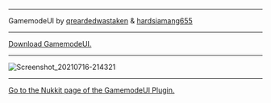 
---

   GamemodeUI by [qreardedwastaken](https://qrearded.xyz) & [hardsiamang655](https://github.com/hardsiamang655)

---

   [Download GamemodeUI.](https://qrearded.xyz/gmui/GamemodeUI.phar)

---

![Screenshot_20210716-214321](https://user-images.githubusercontent.com/78941156/125997228-92a8705f-fdd2-404d-940d-8fee85488e96.png)

---

[Go to the Nukkit page of the GamemodeUI Plugin.](https://github.com/qreardedwastaken/GamemodeUI-NK)
